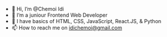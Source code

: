 - 👋 Hi, I’m @Chemoi Idi
- 👀 I’m a juniour Frontend Web Developer
- 🌱 I have basics of HTML, CSS, JavaScript, React.JS, & Python
- 📫 How to reach me on idichemoi@gmail.com

<!---
Chemoimark2468/Chemoimark2468 is a ✨ special ✨ repository because its `README.md` (this file) appears on your GitHub profile.
You can click the Preview link to take a look at your changes.
--->
